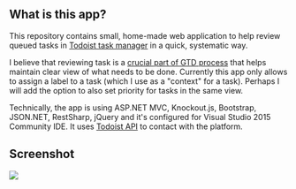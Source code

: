 ## What is this app?

This repository contains small, home-made web application to help review queued tasks in [Todoist task manager](http://todoist.com) in a quick, systematic way.

I believe that reviewing task is a [crucial part of GTD process](http://gettingthingsdone.com/wp-content/uploads/2014/10/Weekly_review1.pdf) that helps maintain clear view of what needs to be done. Currently this app only allows to assign a label to a task (which I use as a "context" for a task). Perhaps I will add the option to also set priority for tasks in the same view.  

Technically, the app is using ASP.NET MVC, Knockout.js, Bootstrap, JSON.NET, RestSharp, jQuery and it's configured for Visual Studio 2015 Community IDE. It uses [Todoist API](https://developer.todoist.com/) to contact with the platform.

## Screenshot

![](https://github.com/taurit/TodoistReview/blob/master/TodoistReview/Examples/documentation/todoist-review-app-screenshot-300.png)
